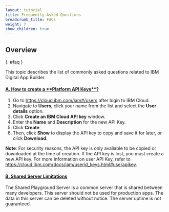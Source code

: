 ```yaml
---
layout: tutorial
title: Frequently Asked Questions
breadcrumb_title: FAQs
weight: 7
show_children: true
---
```

<!-- NLS_CHARSET=UTF-8 -->
## Overview
{: #faq }

This topic describes the list of commonly asked questions related to IBM Digital App Builder.

<div class="panel-group accordion" id="mfp-dab-faqs" role="tablist">
    <div class="panel panel-default">
        <div class="panel-heading" role="tab" id="mfp-dab-faq1">
            <h4 class="panel-title">
                <a role="button" data-toggle="collapse" data-parent="#mfp-dab-faqs" href="#collapse-mfp-dab-faq1" aria-expanded="true" aria-controls="collapse-mfp-dab-faq1"><b>A. How to create a **Platform API Keys**?</b></a>
            </h4>
        </div>
        <div id="collapse-mfp-dab-faq1" class="panel-collapse collapse" role="tabpanel" aria-labelledby="mfp-dab-faq1">
            <div class="panel-body">
                <p>
                    <ol>
                        <li>Go to <a href="https://cloud.ibm.com/iam#/users" target="_blank">https://cloud.ibm.com/iam#/users</a> after login to IBM Cloud.</li>
                        <li>Navigate to <b>Users</b>, click your name from the list and select the <b>User details</b> option.</li>
                        <li>Click <b>Create an IBM Cloud API key</b> window.</li>
                        <li>Enter the <b>Name</b> and <b>Description</b> for the new API Key.</li>
                        <li>Click <b>Create</b>.</li>
                        <li>Then, click <b>Show</b> to display the API key to copy and save it for later, or click <b>Download</b>.</li>
                    </ol>
                    <b>Note</b>: For security reasons, the API key is only available to be copied or downloaded at the time of creation. If the API key is lost, you must create a new API key. For more information on user API Key, refer to <a href="https://cloud.ibm.com/docs/iam/userid_keys.html#userapikey">https://cloud.ibm.com/docs/iam/userid_keys.html#userapikey</a>.
                </p>
            </div>
        </div>      
    </div>
    <div class="panel panel-default">
        <div class="panel-heading" role="tab" id="mfp-dab-faq2">
            <h4 class="panel-title">
                <a role="button" data-toggle="collapse" data-parent="#mfp-dab-faqs" href="#collapse-mfp-dab-faq2" aria-expanded="true" aria-controls="collapse-mfp-dab-faq2"><b>B. Shared Server Limitations</b></a>
            </h4>
        </div>
        <div id="collapse-mfp-dab-faq2" class="panel-collapse collapse" role="tabpanel" aria-labelledby="mfp-dab-faq2">
            <div class="panel-body">
                  <p>The Shared Playground Server is a common server that is shared between many developers. This server should not be used for production apps. The data in this server can be deleted without notice. The server uptime is not guaranteed.</p>
            </div>
        </div>      
    </div>
</div>
<p>&nbsp;</p>       

